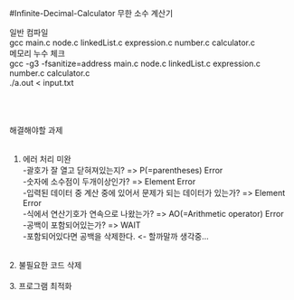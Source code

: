 #Infinite-Decimal-Calculator
무한 소수 계산기

일반 컴파일<br/>
gcc main.c node.c linkedList.c expression.c number.c calculator.c<br/>
메모리 누수 체크<br/>
gcc -g3 -fsanitize=address main.c node.c linkedList.c expression.c number.c calculator.c<br/>
./a.out < input.txt<br/><br/><br/><br/>



해결해야할 과제<br/><br/>

1. 에러 처리 미완 <br/>
    -괄호가 잘 열고 닫혀져있는지? => P(=parentheses) Error<br/> 
    -숫자에 소수점이 두개이상인가? => Element Error<br/>
    -입력된 데이터 중 계산 중에 있어서 문제가 되는 데이터가 있는가? => Element Error<br/>
    -식에서 연산기호가 연속으로 나왔는가? => AO(=Arithmetic operator) Error<br/>
    -공백이 포함되어있는가? => WAIT<br/>
        -포함되어있다면 공백을 삭제한다. <- 할까말까 생각중...<br/>

<br/>
2. 불필요한 코드 삭제<br/>
<br>
3. 프로그램 최적화<br/>